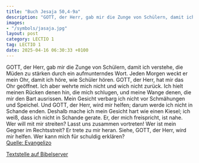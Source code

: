 ```yaml
---
title: "Buch Jesaja 50,4-9a"
description: "GOTT, der Herr, gab mir die Zunge von Schülern, damit ich verstehe, die Müden zu stärken durch ein aufmunterndes Wort. Jeden Morgen weckt er mein Ohr, damit ich höre, wie Schüler hören. GOTT, der Herr, hat mir das Ohr geöffnet. Ich aber wehrte mich nicht und wich nicht zurück. Ic...."
images:
- "/symbols/jasaja.jpg"
layout: post
category: LECTIO 1
tag: LECTIO 1
date: 2025-04-16 06:30:33 +0100
---
```

GOTT, der Herr, gab mir die Zunge von Schülern, damit ich verstehe, die Müden zu stärken durch ein aufmunterndes Wort. Jeden Morgen weckt er mein Ohr, damit ich höre, wie Schüler hören.
GOTT, der Herr, hat mir das Ohr geöffnet. Ich aber wehrte mich nicht und wich nicht zurück.
Ich hielt meinen Rücken denen hin, die mich schlugen, und meine Wange denen, die mir den Bart ausrissen.<!--more--> Mein Gesicht verbarg ich nicht vor Schmähungen und Speichel.
Und GOTT, der Herr, wird mir helfen; darum werde ich nicht in Schande enden. Deshalb mache ich mein Gesicht hart wie einen Kiesel; ich weiß, dass ich nicht in Schande gerate.
Er, der mich freispricht, ist nahe. Wer will mit mir streiten? Lasst uns zusammen vortreten! Wer ist mein Gegner im Rechtsstreit? Er trete zu mir heran.
Siehe, GOTT, der Herr, wird mir helfen. Wer kann mich für schuldig erklären?<br>
[Quelle: Evangelizo](https://evangeliumtagfuertag.org/DE/gospel)

[Textstelle auf Bibelserver](https://www.bibleserver.com/EU/Jesaja50,4-9a)
